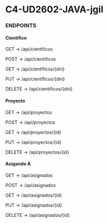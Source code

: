 # C4-UD2602-JAVA-jgil

### ENDPOINTS

#### Cientifico

GET -> /api/cientificos

POST -> /api/cientificos

GET -> /api/cientificos/{dni}

PUT -> /api/cientificos/{dni}

DELETE -> /api/cientificos/{dni}


#### Proyecto

GET -> /api/proyectos

POST -> /api/proyectos

GET -> /api/proyectos/{id}

PUT -> /api/proyectos/{id}

DELETE -> /api/proyectos/{id}


#### Asigando A

GET -> /api/asignados

POST -> /api/asignados

GET -> /api/asignados/{id}

PUT -> /api/asignados/{id}

DELETE -> /api/asignados/{id}
